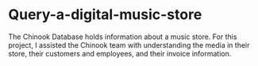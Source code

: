 # Query-a-digital-music-store
The Chinook Database holds information about a music store. For this project, I assisted the Chinook team with understanding the media in their store, their customers and employees, and their invoice information.
